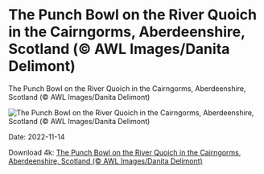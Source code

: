 # The Punch Bowl on the River Quoich in the Cairngorms, Aberdeenshire, Scotland (© AWL Images/Danita Delimont)

The Punch Bowl on the River Quoich in the Cairngorms, Aberdeenshire, Scotland (© AWL Images/Danita Delimont)

![The Punch Bowl on the River Quoich in the Cairngorms, Aberdeenshire, Scotland (© AWL Images/Danita Delimont)](https://bing.com/th?id=OHR.PunchBowl_EN-US0351920520_UHD.jpg&w=1024&h=576)

Date: 2022-11-14

Download 4k: [The Punch Bowl on the River Quoich in the Cairngorms, Aberdeenshire, Scotland (© AWL Images/Danita Delimont)](https://bing.com/th?id=OHR.PunchBowl_EN-US0351920520_UHD.jpg)

